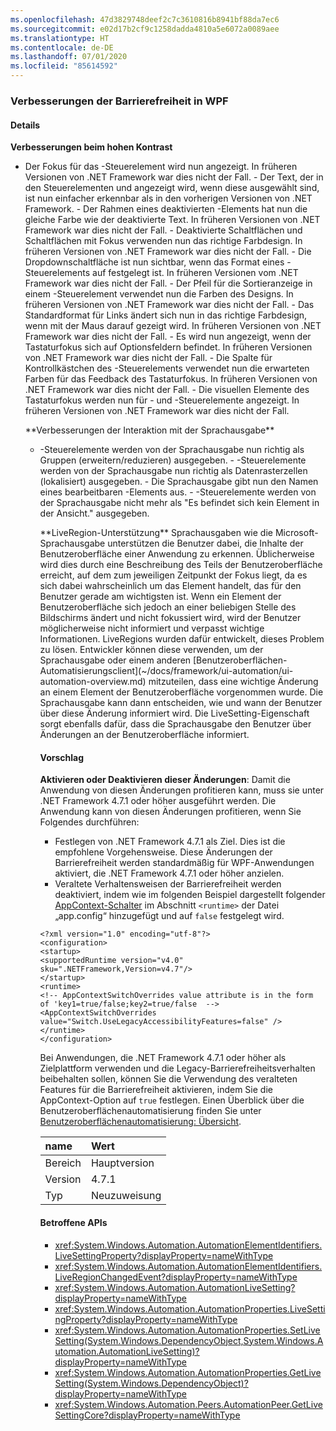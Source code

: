 ```yaml
---
ms.openlocfilehash: 47d3829748deef2c7c3610816b8941bf88da7ec6
ms.sourcegitcommit: e02d17b2cf9c1258dadda4810a5e6072a0089aee
ms.translationtype: HT
ms.contentlocale: de-DE
ms.lasthandoff: 07/01/2020
ms.locfileid: "85614592"
---
```

### <a name="accessibility-improvements-in-wpf"></a>Verbesserungen der Barrierefreiheit in WPF

#### <a name="details"></a>Details

**Verbesserungen beim hohen Kontrast**
<ul><li>Der Fokus für das <xref:System.Windows.Controls.Expander>-Steuerelement wird nun angezeigt. In früheren Versionen von .NET Framework war dies nicht der Fall.
- Der Text, der in den Steuerelementen <xref:System.Windows.Controls.CheckBox> und <xref:System.Windows.Controls.RadioButton> angezeigt wird, wenn diese ausgewählt sind, ist nun einfacher erkennbar als in den vorherigen Versionen von .NET Framework.
- Der Rahmen eines deaktivierten <xref:System.Windows.Controls.ComboBox>-Elements hat nun die gleiche Farbe wie der deaktivierte Text. In früheren Versionen von .NET Framework war dies nicht der Fall.
- Deaktivierte Schaltflächen und Schaltflächen mit Fokus verwenden nun das richtige Farbdesign. In früheren Versionen von .NET Framework war dies nicht der Fall.
- Die Dropdownschaltfläche ist nun sichtbar, wenn das Format eines <xref:System.Windows.Controls.ComboBox>-Steuerelements auf <xref:System.Windows.Controls.ToolBar.ComboBoxStyleKey?displayProperty=nameWithType> festgelegt ist. In früheren Versionen vom .NET Framework war dies nicht der Fall.
- Der Pfeil für die Sortieranzeige in einem <xref:System.Windows.Controls.DataGrid>-Steuerelement verwendet nun die Farben des Designs. In früheren Versionen von .NET Framework war dies nicht der Fall.
- Das Standardformat für Links ändert sich nun in das richtige Farbdesign, wenn mit der Maus darauf gezeigt wird. In früheren Versionen von .NET Framework war dies nicht der Fall.
- Es wird nun angezeigt, wenn der Tastaturfokus sich auf Optionsfeldern befindet. In früheren Versionen von .NET Framework war dies nicht der Fall.
- Die Spalte für Kontrollkästchen des <xref:System.Windows.Controls.DataGrid>-Steuerelements verwendet nun die erwarteten Farben für das Feedback des Tastaturfokus. In früheren Versionen von .NET Framework war dies nicht der Fall.
- Die visuellen Elemente des Tastaturfokus werden nun für <xref:System.Windows.Controls.ComboBox>- und <xref:System.Windows.Controls.ListBox>-Steuerelemente angezeigt. In früheren Versionen von .NET Framework war dies nicht der Fall.</p>
**Verbesserungen der Interaktion mit der Sprachausgabe**
<ul><li><xref:System.Windows.Controls.Expander>-Steuerelemente werden von der Sprachausgabe nun richtig als Gruppen (erweitern/reduzieren) ausgegeben.
- <xref:System.Windows.Controls.DataGridCell>-Steuerelemente werden von der Sprachausgabe nun richtig als Datenrasterzellen (lokalisiert) ausgegeben.
- Die Sprachausgabe gibt nun den Namen eines bearbeitbaren <xref:System.Windows.Controls.ComboBox>-Elements aus.
- <xref:System.Windows.Controls.PasswordBox>-Steuerelemente werden von der Sprachausgabe nicht mehr als &quot;Es befindet sich kein Element in der Ansicht.&quot; ausgegeben.</p>
**LiveRegion-Unterstützung** Sprachausgaben wie die Microsoft-Sprachausgabe unterstützen die Benutzer dabei, die Inhalte der Benutzeroberfläche einer Anwendung zu erkennen. Üblicherweise wird dies durch eine Beschreibung des Teils der Benutzeroberfläche erreicht, auf dem zum jeweiligen Zeitpunkt der Fokus liegt, da es sich dabei wahrscheinlich um das Element handelt, das für den Benutzer gerade am wichtigsten ist. Wenn ein Element der Benutzeroberfläche sich jedoch an einer beliebigen Stelle des Bildschirms ändert und nicht fokussiert wird, wird der Benutzer möglicherweise nicht informiert und verpasst wichtige Informationen. LiveRegions wurden dafür entwickelt, dieses Problem zu lösen. Entwickler können diese verwenden, um der Sprachausgabe oder einem anderen [Benutzeroberflächen-Automatisierungsclient](~/docs/framework/ui-automation/ui-automation-overview.md) mitzuteilen, dass eine wichtige Änderung an einem Element der Benutzeroberfläche vorgenommen wurde. Die Sprachausgabe kann dann entscheiden, wie und wann der Benutzer über diese Änderung informiert wird. Die LiveSetting-Eigenschaft sorgt ebenfalls dafür, dass die Sprachausgabe den Benutzer über Änderungen an der Benutzeroberfläche informiert.

#### <a name="suggestion"></a>Vorschlag

**Aktivieren oder Deaktivieren dieser Änderungen**: Damit die Anwendung von diesen Änderungen profitieren kann, muss sie unter .NET Framework 4.7.1 oder höher ausgeführt werden. Die Anwendung kann von diesen Änderungen profitieren, wenn Sie Folgendes durchführen:

- Festlegen von .NET Framework 4.7.1 als Ziel. Dies ist die empfohlene Vorgehensweise. Diese Änderungen der Barrierefreiheit werden standardmäßig für WPF-Anwendungen aktiviert, die .NET Framework 4.7.1 oder höher anzielen.
- Veraltete Verhaltensweisen der Barrierefreiheit werden deaktiviert, indem wie im folgenden Beispiel dargestellt folgender [AppContext-Schalter](~/docs/framework/configure-apps/file-schema/runtime/appcontextswitchoverrides-element.md) im Abschnitt `<runtime>` der Datei „app.config“ hinzugefügt und auf `false` festgelegt wird.

<pre><code class="lang-xml">&lt;?xml version=&quot;1.0&quot; encoding=&quot;utf-8&quot;?&gt;&#13;&#10;&lt;configuration&gt;&#13;&#10;&lt;startup&gt;&#13;&#10;&lt;supportedRuntime version=&quot;v4.0&quot; sku=&quot;.NETFramework,Version=v4.7&quot;/&gt;&#13;&#10;&lt;/startup&gt;&#13;&#10;&lt;runtime&gt;&#13;&#10;&lt;!-- AppContextSwitchOverrides value attribute is in the form of &#39;key1=true/false;key2=true/false  --&gt;&#13;&#10;&lt;AppContextSwitchOverrides value=&quot;Switch.UseLegacyAccessibilityFeatures=false&quot; /&gt;&#13;&#10;&lt;/runtime&gt;&#13;&#10;&lt;/configuration&gt;&#13;&#10;</code></pre>

Bei Anwendungen, die .NET Framework 4.7.1 oder höher als Zielplattform verwenden und die Legacy-Barrierefreiheitsverhalten beibehalten sollen, können Sie die Verwendung des veralteten Features für die Barrierefreiheit aktivieren, indem Sie die AppContext-Option auf `true` festlegen.
Einen Überblick über die Benutzeroberflächenautomatisierung finden Sie unter [Benutzeroberflächenautomatisierung: Übersicht](~/docs/framework/ui-automation/ui-automation-overview.md).

| name    | Wert       |
|:--------|:------------|
| Bereich   | Hauptversion       |
| Version | 4.7.1       |
| Typ    | Neuzuweisung |

#### <a name="affected-apis"></a>Betroffene APIs

- <xref:System.Windows.Automation.AutomationElementIdentifiers.LiveSettingProperty?displayProperty=nameWithType>
- <xref:System.Windows.Automation.AutomationElementIdentifiers.LiveRegionChangedEvent?displayProperty=nameWithType>
- <xref:System.Windows.Automation.AutomationLiveSetting?displayProperty=nameWithType>
- <xref:System.Windows.Automation.AutomationProperties.LiveSettingProperty?displayProperty=nameWithType>
- <xref:System.Windows.Automation.AutomationProperties.SetLiveSetting(System.Windows.DependencyObject,System.Windows.Automation.AutomationLiveSetting)?displayProperty=nameWithType>
- <xref:System.Windows.Automation.AutomationProperties.GetLiveSetting(System.Windows.DependencyObject)?displayProperty=nameWithType>
- <xref:System.Windows.Automation.Peers.AutomationPeer.GetLiveSettingCore?displayProperty=nameWithType>
